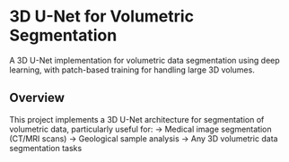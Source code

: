 # 3D U-Net for Volumetric Segmentation

A 3D U-Net implementation for volumetric data segmentation using deep learning, with patch-based training for handling large 3D volumes.

## Overview

This project implements a 3D U-Net architecture for segmentation of volumetric data, particularly useful for:
-> Medical image segmentation (CT/MRI scans)
-> Geological sample analysis
-> Any 3D volumetric data segmentation tasks
